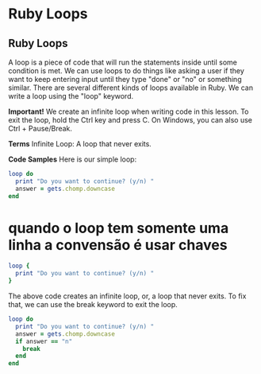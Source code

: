 # Ruby Loops

## Ruby Loops

A loop is a piece of code that will run the statements inside until some condition is met. We can use loops to do things like asking a user if they want to keep entering input until they type "done" or "no" or something similar. There are several different kinds of loops available in Ruby. We can write a loop using the "loop" keyword.

**Important!**
We create an infinite loop when writing code in this lesson. To exit the loop, hold the Ctrl key and press C. On Windows, you can also use Ctrl + Pause/Break.

**Terms**
Infinite Loop: A loop that never exits.

**Code Samples**
Here is our simple loop:
```ruby
loop do
  print "Do you want to continue? (y/n) "
  answer = gets.chomp.downcase
end
```

# quando o loop tem somente uma linha a convensão é usar chaves

```ruby
loop {
  print "Do you want to continue? (y/n) "
}
```

The above code creates an infinite loop, or, a loop that never exits. To fix that, we can use the break keyword to exit the loop.
```ruby
loop do
  print "Do you want to continue? (y/n) "
  answer = gets.chomp.downcase
  if answer == "n"
    break
  end
end
```